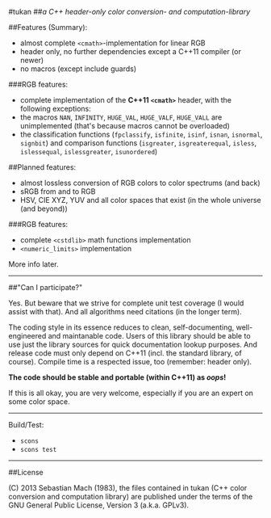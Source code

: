 #tukan
##_a C++ header-only color conversion- and computation-library_

##Features (Summary):
* almost complete `<cmath>`-implementation for linear RGB
* header only, no further dependencies except a C++11 compiler (or newer)
* no macros (except include guards)


###RGB features:
* complete implementation of the __C++11 `<cmath>`__ header, with the following exceptions:
 * the macros `NAN`, `INFINITY`, `HUGE_VAL`, `HUGE_VALF`, `HUGE_VALL` are unimplemented (that's because macros cannot be overloaded)
 * the classification functions (`fpclassify`, `isfinite`, `isinf`, `isnan`, `isnormal`, `signbit`) and
   comparison functions (`isgreater`, `isgreaterequal`, `isless`, `islessequal`, `islessgreater`, `isunordered`)


##Planned features:

* almost lossless conversion of RGB colors to color spectrums (and back)
* sRGB from and to RGB
* HSV, CIE XYZ, YUV and all color spaces that exist (in the whole universe (and beyond))

###RGB features:
* complete `<cstdlib>` math functions implementation
* `<numeric_limits>` implementation


More info later.

-------------------------------------------------------------------------------

##"Can I participate?"

Yes. But beware that we strive for complete unit test coverage (I would assist
with that). And all algorithms need citations (in the longer term).

The coding style in its essence reduces to 
clean, self-documenting, well-engineered and maintanable code. Users of this
library should be able to use just the library sources for quick documentation
lookup purposes. And release code must only depend on C++11 (incl. the standard
library, of course). Compile time is a respected issue, too (remember: header only).

**The code should be stable and portable (within C++11) as _oops_!**

If this is all okay, you are very welcome, especially if you are an expert on
some color space.

-------------------------------------------------------------------------------

Build/Test:

* `scons`
* `scons test`


-------------------------------------------------------------------------------

##License

(C) 2013 Sebastian Mach (1983), the files contained in tukan (C++ color 
conversion and computation library) are published under the terms of the GNU
General Public License, Version 3 (a.k.a. GPLv3).

